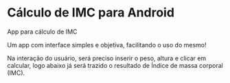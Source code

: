 # Cálculo de IMC para Android 
App para cálculo de IMC

Um app com interface simples e objetiva, facilitando o uso do mesmo!

Na interação do usuário, será preciso inserir o peso, altura e clicar em calcular, logo abaixo já será trazido o resultado de Índice de massa corporal (IMC).
